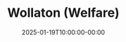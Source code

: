 ---
title: "Wollaton (Welfare)"
date: 2025-01-19T10:00:00-00:00
lng: "-1.2099768818228345"
lat: "52.948222983914825"
---